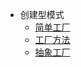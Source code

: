 * 创建型模式
  * [简单工厂](./patterns/creational/简单工厂.md)
  * [工厂方法](patterns/creational/工厂方法.md)
  * [抽象工厂](patterns/creational/抽象工厂.md)